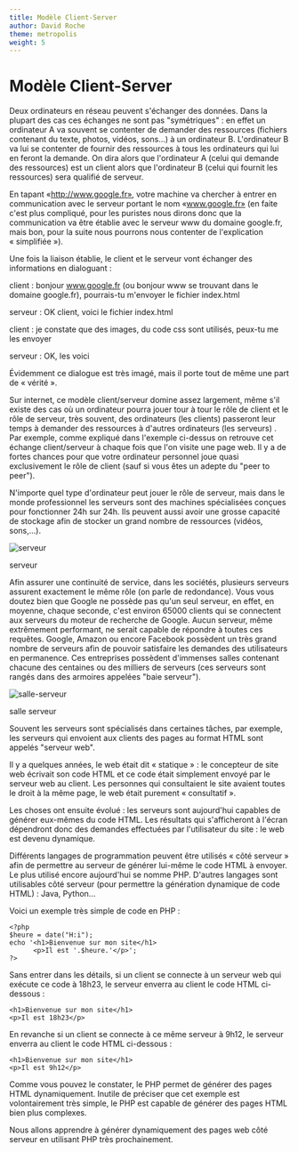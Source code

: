 ```yaml
---
title: Modèle Client-Server
author: David Roche
theme: metropolis
weight: 5
---
```

# Modèle Client-Server

Deux ordinateurs en réseau peuvent s'échanger des données. Dans la
plupart des cas ces échanges ne sont pas "symétriques" : en effet un
ordinateur A va souvent se contenter de demander des ressources
(fichiers contenant du texte, photos, vidéos, sons...) à un ordinateur
B. L'ordinateur B va lui se contenter de fournir des ressources à tous
les ordinateurs qui lui en feront la demande. On dira alors que
l'ordinateur A (celui qui demande des ressources) est un client alors
que l'ordinateur B (celui qui fournit les ressources) sera qualifié de
serveur.

En tapant «http://www.google.fr», votre machine va chercher à entrer en
communication avec le serveur portant le nom «www.google.fr» (en faite
c'est plus compliqué, pour les puristes nous dirons donc que la
communication va être établie avec le serveur www du domaine google.fr,
mais bon, pour la suite nous pourrons nous contenter de l'explication
« simplifiée »).

Une fois la liaison établie, le client et le serveur vont échanger des
informations en dialoguant :

client : bonjour www.google.fr (ou bonjour www se trouvant dans le
domaine google.fr), pourrais-tu m'envoyer le fichier index.html

serveur : OK client, voici le fichier index.html

client : je constate que des images, du code css sont utilisés, peux-tu
me les envoyer

serveur : OK, les voici

Évidemment ce dialogue est très imagé, mais il porte tout de même une
part de « vérité ».

Sur internet, ce modèle client/serveur domine assez largement, même
s'il existe des cas où un ordinateur pourra jouer tour à tour le rôle
de client et le rôle de serveur, très souvent, des ordinateurs (les
clients) passeront leur temps à demander des ressources à d'autres
ordinateurs (les serveurs) . Par exemple, comme expliqué dans l'exemple
ci-dessus on retrouve cet échange client/serveur à chaque fois que l'on
visite une page web. Il y a de fortes chances pour que votre ordinateur
personnel joue quasi exclusivement le rôle de client (sauf si vous êtes
un adepte du "peer to peer").

N'importe quel type d'ordinateur peut jouer le rôle de serveur, mais
dans le monde professionnel les serveurs sont des machines spécialisées
conçues pour fonctionner 24h sur 24h. Ils peuvent aussi avoir une grosse
capacité de stockage afin de stocker un grand nombre de ressources
(vidéos, sons,...).

![serveur](/uploads/docsnsi/ihm_web/img/serveur.jpg)

serveur

Afin assurer une continuité de service, dans les sociétés, plusieurs
serveurs assurent exactement le même rôle (on parle de redondance). Vous
vous doutez bien que Google ne possède pas qu'un seul serveur, en
effet, en moyenne, chaque seconde, c'est environ 65000 clients qui se
connectent aux serveurs du moteur de recherche de Google. Aucun serveur,
même extrêmement performant, ne serait capable de répondre à toutes ces
requêtes. Google, Amazon ou encore Facebook possèdent un très grand
nombre de serveurs afin de pouvoir satisfaire les demandes des
utilisateurs en permanence. Ces entreprises possèdent d'immenses salles
contenant chacune des centaines ou des milliers de serveurs (ces
serveurs sont rangés dans des armoires appelées "baie serveur").

![salle-serveur](/uploads/docsnsi/ihm_web/img/salle-serveur.jpg)

salle serveur

Souvent les serveurs sont spécialisés dans certaines tâches, par
exemple, les serveurs qui envoient aux clients des pages au format HTML
sont appelés "serveur web".

Il y a quelques années, le web était dit « statique » : le concepteur de
site web écrivait son code HTML et ce code était simplement envoyé par
le serveur web au client. Les personnes qui consultaient le site avaient
toutes le droit à la même page, le web était purement « consultatif ».

Les choses ont ensuite évolué : les serveurs sont aujourd'hui capables
de générer eux-mêmes du code HTML. Les résultats qui s'afficheront à
l'écran dépendront donc des demandes effectuées par l'utilisateur du
site : le web est devenu dynamique.

Différents langages de programmation peuvent être utilisés « côté
serveur » afin de permettre au serveur de générer lui-même le code HTML
à envoyer. Le plus utilisé encore aujourd'hui se nomme PHP. D'autres
langages sont utilisables côté serveur (pour permettre la génération
dynamique de code HTML) : Java, Python...

Voici un exemple très simple de code en PHP :

    <?php
    $heure = date("H:i");
    echo '<h1>Bienvenue sur mon site</h1>
          <p>Il est '.$heure.'</p>';
    ?>


Sans entrer dans les détails, si un client se connecte à un serveur web
qui exécute ce code à 18h23, le serveur enverra au client le code HTML
ci-dessous :

    <h1>Bienvenue sur mon site</h1>
    <p>Il est 18h23</p>


En revanche si un client se connecte à ce même serveur à 9h12, le
serveur enverra au client le code HTML ci-dessous :

    <h1>Bienvenue sur mon site</h1>
    <p>Il est 9h12</p>


Comme vous pouvez le constater, le PHP permet de générer des pages HTML
dynamiquement. Inutile de préciser que cet exemple est volontairement
très simple, le PHP est capable de générer des pages HTML bien plus
complexes.

Nous allons apprendre à générer dynamiquement des pages web côté serveur
en utilisant PHP très prochainement.
